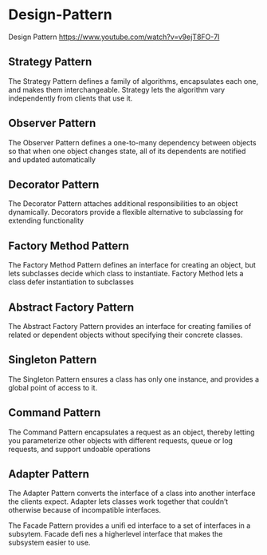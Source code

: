 # Design-Pattern
Design Pattern
https://www.youtube.com/watch?v=v9ejT8FO-7I

## Strategy Pattern

The Strategy Pattern defines a family of algorithms,
encapsulates each one, and makes them interchangeable.
Strategy lets the algorithm vary independently from
clients that use it.

## Observer Pattern

The Observer Pattern defines a one-to-many
dependency between objects so that when one
object changes state, all of its dependents are
notified and updated automatically

## Decorator Pattern

The Decorator Pattern attaches additional
responsibilities to an object dynamically.
Decorators provide a flexible alternative to
subclassing for extending functionality

## Factory Method Pattern
The Factory Method Pattern defines an interface
for creating an object, but lets subclasses decide which
class to instantiate. Factory Method lets a class defer
instantiation to subclasses

## Abstract Factory Pattern
The Abstract Factory Pattern provides an interface
for creating families of related or dependent objects
without specifying their concrete classes.

## Singleton Pattern
The Singleton Pattern ensures a class has only one
instance, and provides a global point of access to it.

## Command Pattern
The Command Pattern encapsulates a request as an
object, thereby letting you parameterize other objects
with different requests, queue or log requests, and support
undoable operations

## Adapter Pattern
The Adapter Pattern converts the interface of a class
into another interface the clients expect. Adapter lets
classes work together that couldn’t otherwise because of
incompatible interfaces.


The Facade Pattern provides a unifi ed interface to a 
set of interfaces in a subsytem. Facade defi nes a higherlevel 
interface that makes the subsystem easier to use.
